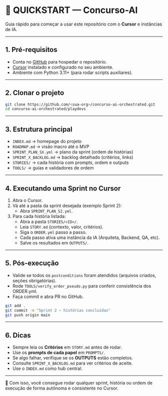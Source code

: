 # 🚀 QUICKSTART — Concurso-AI

Guia rápido para começar a usar este repositório com o **Cursor** e instâncias de IA.

---

## 1. Pré-requisitos

- Conta no [GitHub](https://github.com) para hospedar o repositório.  
- [Cursor](https://cursor.sh) instalado e configurado no seu ambiente.  
- Ambiente com Python 3.11+ (para rodar scripts auxiliares).  

---

## 2. Clonar o projeto

```bash
git clone https://github.com/<sua-org>/concurso-ai-orchestrated.git
cd concurso-ai-orchestrated/playdevs
```

---

## 3. Estrutura principal

- `INDEX.md` → homepage do projeto  
- `ROADMAP.md` → visão macro até o MVP  
- `SPRINT_PLAN_SX.yml` → plano da sprint (ordem de histórias)  
- `SPRINT_X_BACKLOG.md` → backlog detalhado (critérios, links)  
- `STORIES/` → cada história com prompts, ordem e outputs  
- `TOOLS/` → guias e validadores de ordem  

---

## 4. Executando uma Sprint no Cursor

1. Abra o Cursor.  
2. Vá até a pasta da sprint desejada (exemplo Sprint 2):  
   - Abra `SPRINT_PLAN_S2.yml`.  
3. Para cada história listada:  
   - Abra a pasta `STORIES/<ID>/`.  
   - Leia `STORY.md` (contexto, valor, critérios).  
   - Siga o `ORDER.yml` passo a passo.  
   - Cada passo ativa uma instância da IA (Arquiteta, Backend, QA, etc).  
   - Salve os resultados em `OUTPUTS/`.  

---

## 5. Pós-execução

- Valide se todos os `postconditions` foram atendidos (arquivos criados, seções obrigatórias).  
- Rode `TOOLS/verify_order_pseudo.py` para conferir consistência dos ORDER.yml.  
- Faça commit e abra PR no GitHub.  

```bash
git add .
git commit -m "Sprint 2 — histórias concluídas"
git push origin main
```

---

## 6. Dicas

- Sempre leia os **Critérios** em `STORY.md` antes de rodar.  
- Use os **prompts de cada papel** em `PROMPTS/`.  
- Se algo falhar, verifique se os **OUTPUTS** estão completos.  
- Consulte `SPRINT_X_BACKLOG.md` para ver critérios de aceite.  
- Use o `INDEX.md` como hub central.  

---

🎯 Com isso, você consegue rodar qualquer sprint, história ou ordem de execução de forma autônoma e consistente no Cursor.
